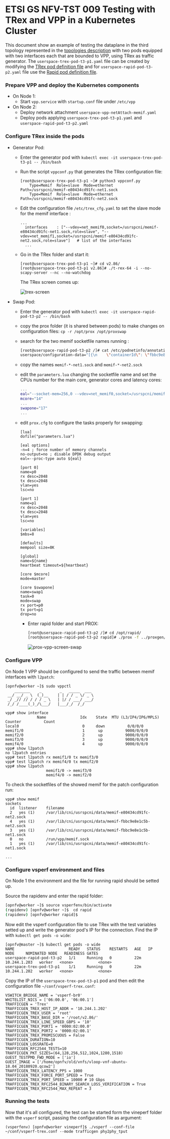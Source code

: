 # ETSI GS NFV-TST 009 Testing with TRex and VPP in a Kubernetes Cluster

This document show an example of testing the dataplane in the third topology represented in the [topologies description](Topologies.md) with two pods equipped with two interfaces each that are bounded to VPP, using TRex as traffic generator. The `userspace-trex-pod-t3-p1.yaml` file can be created by modifying the [TRex pod definition file](./Configuration/Kubernetes/TRex-pod/userspace-trex-pod-2-interfaces-VPP.yaml) and for `userspace-rapid-pod-t3-p2.yaml`  file use the [Rapid pod definition file](./Configuration/Kubernetes/Rapid-pod/userspace-rapid-pod-2-interfaces-VPP.yaml).

### Prepare VPP and deploy the Kubernetes components

- On Node 1:
  - Start `vpp.service` with `startup.conf` file under `/etc/vpp`
- On Node 2:
  - Deploy network attachment `userspace-vpp-netAttach-memif.yaml`
  - Deploy pods applying `userspace-trex-pod-t3-p1.yaml` and `userspace-rapid-pod-t3-p2.yaml`

### Configure TRex inside the pods

- Generator Pod:

  - Enter the generator pod with `kubectl exec -it userspace-trex-pod-t3-p1 -- /bin/bash`

  - Run the script `vppconf.py` that generates the TRex configuration file:

    ```
    [root@userspace-trex-pod-t3-p1 ~]# python3 vppconf.py 
        Type=Memif  Role=slave  Mode=ethernet  Path=/usrspcni/memif-e80434cd91fc-net1.sock
        Type=Memif  Role=slave  Mode=ethernet  Path=/usrspcni/memif-e80434cd91fc-net2.sock
    ```

  - Edit the configuration file `/etc/trex_cfg.yaml` to set the slave mode for the memif interface :

    ```
    ...
      interfaces    : ["--vdev=net_memif0,socket=/usrspcni/memif-e80434cd91fc-net1.sock,role=slave", "--vdev=net_memif1,socket=/usrspcni/memif-e80434cd91fc-net2.sock,role=slave"]   # list of the interfaces
      ...
    ```

  - Go in the TRex folder and start it: 

    ```
    [root@userspace-trex-pod-t3-p1 ~]# cd v2.86/
    [root@userspace-trex-pod-t3-p1 v2.86]# ./t-rex-64 -i --no-scapy-server --nc --no-watchdog
    ```

    The TRex screen comes up: 

    ![trex-screen](./images/trex-screen.png)

    

- Swap Pod:

  - Enter the generator pod with `kubectl exec -it userspace-rapid-pod-t3-p2 -- /bin/bash`

  - copy the prox folder (it is shared between pods) to make changes on configuration files: `cp -r /opt/prox /opt/proxswap`

  - search for the two memif socketfile names running :  

    ```bash
    [root@userspace-rapid-pod-t3-p2 /]# cat /etc/podnetinfo/annotations | grep socketfile
    userspace/configuration-data="[{\n    \"containerId\": \"fbbc9e8e1c5bfb280eeb061c7c1fc6fade8cb2e0e8cda7dd0c3974ce61442246\",\n    \"ifName\": \"net1\",\n    \"name\": \"userspace-vpp-net\",\n    \"config\": {\n        \"engine\": \"vpp\",\n        \"iftype\": \"memif\",\n        \"netType\": \"interface\",\n        \"memif\": {\n            \"role\": \"slave\",\n            \"mode\": \"ethernet\",\n            \"socketfile\": \"memif-fbbc9e8e1c5b-net1.sock\"\n        },\n        \"vhost\": {},\n        \"bridge\": {}\n    },\n    \"ipResult\": {\n        \"interfaces\": [\n            {\n                \"name\": \"net1\",\n                \"sandbox\": \"/proc/24281/ns/net\"\n            }\n        ],\n        \"dns\": {}\n    }\n},{\n    \"containerId\": \"fbbc9e8e1c5bfb280eeb061c7c1fc6fade8cb2e0e8cda7dd0c3974ce61442246\",\n    \"ifName\": \"net2\",\n    \"name\": \"userspace-vpp-net\",\n    \"config\": {\n        \"engine\": \"vpp\",\n        \"iftype\": \"memif\",\n        \"netType\": \"interface\",\n        \"memif\": {\n            \"role\": \"slave\",\n            \"mode\": \"ethernet\",\n            \"socketfile\": \"memif-fbbc9e8e1c5b-net2.sock\"\n        },\n        \"vhost\": {},\n        \"bridge\": {}\n    },\n    \"ipResult\": {\n        \"interfaces\": [\n            {\n                \"name\": \"net2\",\n                \"sandbox\": \"/proc/24281/ns/net\"\n            }\n        ],\n        \"dns\": {}\n    }\n}]"
    ```

    

  - copy the names `memif-*-net1.sock` and `memif-*-net2.sock`

  - edit the `parameters.lua` changing the socketfile name and set the CPUs number for the main core, generator cores and latency cores: 

    ```lua
    ...
    eal="--socket-mem=256,0 --vdev=net_memif0,socket=/usrspcni/memif-fbbc9e8e1c5b-net1.sock --vdev=net_memif1,socket=/usrspcni/memif-fbbc9e8e1c5b-net2.sock"
    mcore="14"
    ...
    swapone="17"
    ...
    ```

  - edit `prox.cfg` to configure the tasks properly for swapping:

    ```
    [lua]
    dofile("parameters.lua")                                                       
    
    [eal options] 
    -n=4 ; force number of memory channels
    no-output=no ; disable DPDK debug output 
    eal=--proc-type auto ${eal}
    
    [port 0]
    name=p0
    rx desc=2048
    tx desc=2048
    vlan=yes
    lsc=no                                                                         
    
    [port 1]
    name=p1
    rx desc=2048
    tx desc=2048
    vlan=yes
    lsc=no
    
    [variables]
    $mbs=8                                                                         
    
    [defaults]
    mempool size=8K
    
    [global]
    name=${name}
    heartbeat timeout=${heartbeat}
    
    [core $mcore]
    mode=master
    
    [core $swapone]
    name=swap1
    task=0
    mode=swap
    rx port=p0
    tx port=p1
    drop=no
    ```

    - Enter rapid folder and start PROX:

      ```bash
      [root@userspace-rapid-pod-t3-p2 /]# cd /opt/rapid/
      [root@userspace-rapid-pod-t3-p2 rapid]# ./prox -f ../proxgen/prox.cfg
      ```

      ![prox-vpp-screen-swap](./images/prox-vpp-screen-swap.png)

### Configure VPP

On Node 1 VPP should be configured to send the traffic between memif interfaces with `l2patch`:

```
[opnfv@worker ~]$ sudo vppctl
    _______    _        _   _____  ___ 
 __/ __/ _ \  (_)__    | | / / _ \/ _ \
 _/ _// // / / / _ \   | |/ / ___/ ___/
 /_/ /____(_)_/\___/   |___/_/  /_/    

vpp# show interface 
              Name               Idx    State  MTU (L3/IP4/IP6/MPLS)     Counter          Count     
local0                            0     down          0/0/0/0       
memif1/0                          1      up          9000/0/0/0     
memif2/0                          2      up          9000/0/0/0     
memif3/0                          3      up          9000/0/0/0     
memif4/0                          4      up          9000/0/0/0     
vpp# show l2patch 
no l2patch entries
vpp# test l2patch rx memif1/0 tx memif3/0
vpp# test l2patch rx memif4/0 tx memif2/0
vpp# show l2patch                        
                  memif1/0 -> memif3/0
                  memif4/0 -> memif2/0
```

To check the socketfiles of the showed memif for the patch configuration run:

```
vpp# show memif 
sockets
  id  listener    filename
  2   yes (1)     /var/lib/cni/usrspcni/data/memif-e80434cd91fc-net2.sock
  4   yes (1)     /var/lib/cni/usrspcni/data/memif-fbbc9e8e1c5b-net2.sock
  3   yes (1)     /var/lib/cni/usrspcni/data/memif-fbbc9e8e1c5b-net1.sock
  0   no          /run/vpp/memif.sock
  1   yes (1)     /var/lib/cni/usrspcni/data/memif-e80434cd91fc-net1.sock
  
...
```

### Configure vsperf environment and files

On Node 1 the environment and the file for running rapid should be setted up.

Source the rapidenv and enter the rapid folder: 

```bash
[opnfv@worker ~]$ source vsperfenv/bin/activate
(rapidenv) [opnfv@worker ~]$  cd rapid
(rapidenv) [opnfv@worker rapid]$
```

Now edit the vsperf configuration file to use TRex with the test variables setted up and write the generator pod's IP for the connection. Find the IP with `kubectl get pods -o wide`:

```
[opnfv@master ~]$ kubectl get pods -o wide
NAME                        READY   STATUS    RESTARTS   AGE   IP             NODE     NOMINATED NODE   READINESS GATES
userspace-rapid-pod-t3-p2   1/1     Running   0          22m   10.244.1.203   worker   <none>           <none>
userspace-trex-pod-t3-p1    1/1     Running   0          22m   10.244.1.202   worker   <none>           <none>
```

Copy the IP of the `userspace-trex-pod-t3-p1` pod and then edit the configuration file `~/conf/vsperf-trex.conf`:

```
VSWITCH_BRIDGE_NAME = 'vsperf-br0'
WHITELIST_NICS = ['06:00.0', '06:00.1']
TRAFFICGEN = 'Trex'
TRAFFICGEN_TREX_HOST_IP_ADDR = '10.244.1.202'
TRAFFICGEN_TREX_USER = 'root'
TRAFFICGEN_TREX_BASE_DIR = '/root/v2.86/'
TRAFFICGEN_TREX_LINE_SPEED_GBPS = '10'
TRAFFICGEN_TREX_PORT1 = '0000:02:00.0'
TRAFFICGEN_TREX_PORT2 = '0000:02:00.1'
TRAFFICGEN_TREX_PROMISCUOUS = False
TRAFFICGEN_DURATION=10
TRAFFICGEN_LOSSRATE=0
TRAFFICGEN_RFC2544_TESTS=10
TRAFFICGEN_PKT_SIZES=(64,128,256,512,1024,1280,1518)
GUEST_TESTPMD_FWD_MODE = ['io']
GUEST_IMAGE = ['/home/opnfv/old/vnfs/vloop-vnf-ubuntu-18.04_20180920.qcow2']
TRAFFICGEN_TREX_LATENCY_PPS = 1000
TRAFFICGEN_TREX_FORCE_PORT_SPEED = True
TRAFFICGEN_TREX_PORT_SPEED = 10000 # 10 Gbps
TRAFFICGEN_TREX_RFC2544_BINARY_SEARCH_LOSS_VERIFICATION = True
TRAFFICGEN_TREX_RFC2544_MAX_REPEAT = 3
```

### Running the tests

Now that it's all configured, the test can be started form the vineperf folder with the `vsperf` script, passing the configuration file as argument:

`(vsperfenv) [opnfv@worker vineperf]$ ./vsperf --conf-file ~/conf/vsperf-trex.conf --mode trafficgen phy2phy_tput`

